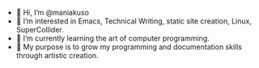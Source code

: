 - 👋 Hi, I’m @maniakuso
- 👀 I’m interested in Emacs, Technical Writing, static site creation, Linux, SuperCollider. 
- 🌱 I’m currently learning the art of computer programming. 
- 🌱 My purpose is to grow my programming and documentation skills through artistic creation. 

<!---
maniakuso/maniakuso is a ✨ special ✨ repository because its `README.md` (this file) appears on your GitHub profile.
You can click the Preview link to take a look at your changes.
--->
